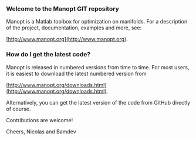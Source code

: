 ### Welcome to the Manopt GIT repository ###

Manopt is a Matlab toolbox for optimization on manifolds. For a description of the project, documentation, examples and more, see:

[http://www.manopt.org](http://www.manopt.org).

### How do I get the latest code? ###

Manopt is released in numbered versions from time to time. For most users, it is easiest to download the latest numbered version from

[http://www.manopt.org/downloads.html](http://www.manopt.org/downloads.html).

Alternatively, you can get the latest version of the code from GitHub directly of course.

Contributions are welcome!

Cheers,
Nicolas and Bamdev
